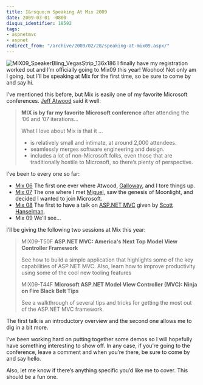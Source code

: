 ```yaml
---
title: I&rsquo;m Speaking At Mix 2009
date: 2009-03-01 -0800
disqus_identifier: 18592
tags:
- aspnetmvc
- aspnet
redirect_from: "/archive/2009/02/28/speaking-at-mix09.aspx/"
---
```


![MIX09\_SpeakerBling\_VegasStrip\_136x186](https://haacked.com/images/haacked_com/WindowsLiveWriter/ad105f84305f_1361F/MIX09_SpeakerBling_VegasStrip_136x186_3.jpg "MIX09_SpeakerBling_VegasStrip_136x186")
I finally have my registration worked out and I’m officially going to
Mix09 this year! Woohoo! Not only am I going, but I’ll be speaking at
Mix for the first time, so be sure to come by and say hi.

I’ve mentioned this before, but Mix is easily one of my favorite
Microsoft conferences. [Jeff
Atwood](http://codinghorror.com/ "CodingHorror") said it well:

> **MIX is by far my favorite Microsoft conference** after attending the
> ’06 and ’07 iterations...
>
> What I love about Mix is that it ...
>
> -   is relatively small and intimate, at around 2,000 attendees.
> -   seamlessly merges software engineering and design.
> -   includes a lot of non-Microsoft folks, even those that are
>     traditionally hostile to Microsoft, so there’s plenty of
>     perspective.

I’ve been to every one so far:

-   [Mix
    06](https://haacked.com/archive/2006/02/16/ReadyToMixItUp.aspx "Mix 06")
    The first one ever where Atwood,
    [Galloway](http://weblogs.asp.net/jgalloway/ "Jon Galloway"), and I
    tore things up.
-   [Mix
    07](https://haacked.com/archive/2007/05/02/mix07-pics-from-mix.aspx "Mix 07")
    The one where I met
    [Miguel](http://tirania.org/blog/ "Miguel de Icaza"), saw the
    genesis of Moonlight, and decided I wanted to join Microsoft.
-   [Mix
    08](https://haacked.com/archive/2008/03/08/back-from-mix-back-to-reality.aspx "Mix 08")
    The first to have a talk on [ASP.NET
    MVC](http://asp.net/mvc "ASP.NET Website") given by [Scott
    Hanselman](http://hanselman.com/blog/ "Scott Hanselman").
-   Mix 09 We’ll see…

I’ll be giving the following two sessions at Mix this year:

> MIX09-T50F **ASP.NET MVC: America's Next Top Model View Controller
> Framework**
>
> See how to build a simple application that highlights some of the key
> capabilities of ASP.NET MVC. Also, learn how to improve productivity
> using some of the cool new tooling features
>
> MIX09-T44F **Microsoft ASP.NET Model View Controller (MVC): Ninja on
> Fire Black Belt Tips**
>
> See a walkthrough of several tips and tricks for getting the most out
> of the ASP.NET MVC framework.

The first talk is an introductory overview and the second one allows me
to dig in a bit more.

I’ve been working hard on putting together some demos so I will
hopefully have something interesting to show off. In any case, if you’re
going to the conference, leave a comment and when you’re there, be sure
to come by and say hello.

Also, let me know if there’s anything specific you’d like me to cover.
This should be a fun one.

